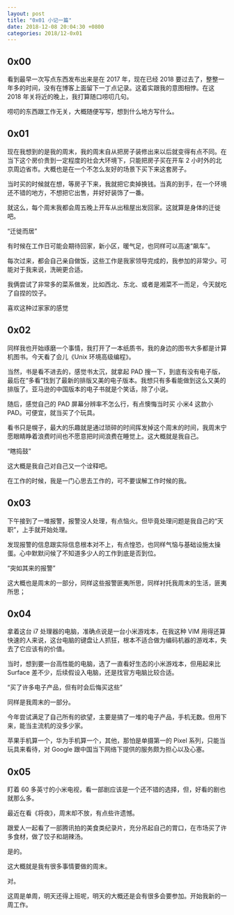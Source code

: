 ```yaml
---
layout: post
title: "0x01 小记一篇"
date: 2018-12-08 20:04:30 +0800
categories: 2018/12-0x01
---
```


## 0x00

看到最早一次写点东西发布出来是在 2017 年，现在已经 2018 要过去了，整整一年多的时间，没有在博客上面留下一丁点记录。这着实跟我的意图相悖。在这 2018 年关将近的晚上，我打算随口唠叨几句。

唠叨的东西跟工作无关，大概随便写写，想到什么地方写什么。

## 0x01

现在我想到的是我的周末，我的周末自从把房子装修出来以后就变得有点不同。在当下这个房价贵到一定程度的社会大环境下，只能把房子买在开车 2 小时外的北京周边省市。大概也是在一个不怎么友好的场景下买下来这套房子。

当时买的时候就在想，等房子下来，我就把它卖掉换钱。当真的到手，在一个环境还不错的地方，不想把它出售，并好好装饰了一番。

就这么，每个周末我都会周五晚上开车从出租屋出发回家。这就算是身体的迁徙吧。

“迁徙而居”

有时候在工作日可能会期待回家，新小区，暖气足，也同样可以高速“飙车”。

每次过来，都会自己亲自做饭，这些工作是我家领导完成的，我参加的非常少。可能对于我来说，洗碗更合适。

我俩尝试了非常多的菜系做发，比如西北、东北、或者是湘菜不一而足，今天就吃了自捏的饺子。

喜欢这种过家家的感觉

## 0x02

同样我也开始琢磨一个事情，我打开了一本纸质书，我的身边的图书大多都是计算机图书。今天看了会儿《Unix 环境高级编程》。

当然，书是看不进去的，感觉书太沉，就拿起 PAD 搜一下，到底有没有电子版，最后在“多看”找到了最新的排版又美的电子版本。我想只有多看能做到这么又美的排版了。亚马逊的中国版本的电子书就是个笑话，除了小说。

随后，感觉自己的 PAD 屏幕分辨率不怎么行，有点懊悔当时买 小米4 这款小 PAD。可便宜，就当买了个玩具。

看书只是幌子，最大的乐趣就是通过琐碎的时间挥发掉这个周末的时间，我周末宁愿眼睛睁着浪费时间也不愿意把时间浪费在睡觉上。这大概就是我自己。

“瞎捣鼓”

这大概是我自己对自己又一个诠释吧。

在工作的时候，我是一门心思去工作的，可不要误解工作时候的我。

## 0x03

下午接到了一堆报警，报警没人处理，有点恼火。但毕竟处理问题是我自己的“天职”，上手就开始处理。

发现报警的信息跟实际信息根本对不上，有点惶恐，也同样气恼与基础设施太操蛋。心中默默问候了不知道多少人的工作到底是否到位。

“突如其来的报警”

这大概也是周末的一部分，同样这些报警匪夷所思，同样衬托我周末的生活，匪夷所思；

## 0x04

拿着这台 i7 处理器的电脑，准确点说是一台小米游戏本，在我这种 VIM 用得还算快速的人来说，这台电脑的键盘让人抓狂，根本不适合做为编码机器的游戏本，失去了它应该有的价值。

当时，想到要一台高性能的电脑，选了一直看好生态的小米游戏本，但用起来比 Surface 差不少，后续假设入电脑，还是找官方电脑比较合适。

“买了许多电子产品，但有时会后悔买这些”

同样是我周末的一部分。

今年尝试满足了自己所有的欲望，主要是搞了一堆的电子产品，手机无数。但用下来，能当主流机的没多少家。

苹果手机算一个，华为手机算一个，其他，那怕是单摄第一的 Pixel 系列，只能当玩具来看待，对 Google 跟中国当下网络下提供的服务颇为担心以及心塞。

## 0x05

盯着 60 多英寸的小米电视，看一部剧应该是一个还不错的选择，但，好看的剧也就那么多。

最近在看《将夜》，周末却不放，有点些许遗憾。

跟爱人一起看了一部腾讯拍的美食类纪录片，充分吊起自己的胃口，在市场买了许多食材，做了饺子和胡辣汤。

是的。

这大概就是我有很多事情要做的周末。

对。

这周是单周，明天还得上班呢，明天的大概还是会有很多会要参加。开始我新的一周工作。
